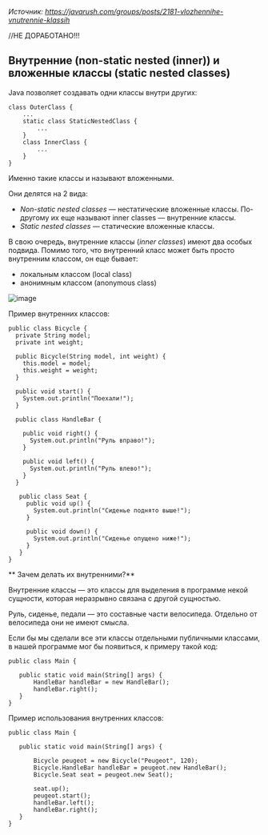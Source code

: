 _Источник: https://javarush.com/groups/posts/2181-vlozhennihe-vnutrennie-klassih_

//НЕ ДОРАБОТАНО!!!
## Внутренние (non-static nested (inner)) и вложенные классы (static nested classes)

Java позволяет создавать одни классы внутри других:

    class OuterClass {
        ...
        static class StaticNestedClass {
            ...
        }
        class InnerClass {
            ...
        }
    }

Именно такие классы и называют вложенными.

Они делятся на 2 вида:
* _Non-static nested classes_ — нестатические вложенные классы. По-другому их еще называют inner classes — внутренние классы.
* _Static nested classes_ — статические вложенные классы.

В свою очередь, внутренние классы (_inner classes_) имеют два особых подвида. Помимо того, что внутренний класс может быть просто внутренним классом, он еще бывает:
* локальным классом (local class)
* анонимным классом (anonymous class)

![image](https://github.com/Jahimees/Java-Cheat-Sheet/assets/36009821/528d81c8-989e-477a-ac1a-1cc72d2f560e)

Пример внутренних классов:

    public class Bicycle {
      private String model;
      private int weight;

      public Bicycle(String model, int weight) {
        this.model = model;
        this.weight = weight;
      }

      public void start() {
        System.out.println("Поехали!");
      }

      public class HandleBar {
          
        public void right() {
          System.out.println("Руль вправо!");
        }

        public void left() {
          System.out.println("Руль влево!");
        }
      }
       
       public class Seat {
         public void up() {
           System.out.println("Сиденье поднято выше!");
         }
         
         public void down() {
           System.out.println("Сиденье опущено ниже!");
         }
       }
    }

** Зачем делать их внутренними?**

Внутренние классы — это классы для выделения в программе некой сущности, которая неразрывно связана с другой сущностью.

Руль, сиденье, педали — это составные части велосипеда. Отдельно от велосипеда они не имеют смысла.

Если бы мы сделали все эти классы отдельными публичными классами, в нашей программе мог бы появиться, к примеру такой код:

    public class Main {

       public static void main(String[] args) {
           HandleBar handleBar = new HandleBar();
           handleBar.right();
       }
    }

Пример использования внутренних классов:

    public class Main {

       public static void main(String[] args) {

           Bicycle peugeot = new Bicycle("Peugeot", 120);
           Bicycle.HandleBar handleBar = peugeot.new HandleBar();
           Bicycle.Seat seat = peugeot.new Seat();

           seat.up();
           peugeot.start();
           handleBar.left();
           handleBar.right();
       }
    }
